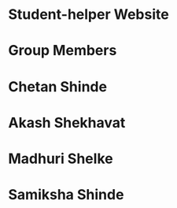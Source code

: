 # Student-helper Website

# Group Members
# Chetan Shinde
# Akash Shekhavat
# Madhuri Shelke
# Samiksha Shinde

